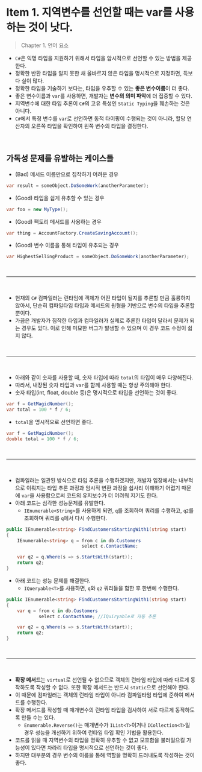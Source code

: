 # Item 1. 지역변수를 선언할 때는 var를 사용하는 것이 낫다.
> Chapter 1. 언어 요소

- `C#`은 익명 타입을 지원하기 위해서 타입을 암시적으로 선언할 수 있는 방법을 제공한다.
- 정확한 반환 타입을 알지 못한 채 올바르지 않은 타입을 명시적으로 지정하면, 득보다 실이 많다.
- 정확한 타입을 기술하기 보다는, 타입을 유추할 수 있는 **좋은 변수이름**이 더 좋다.
- 좋은 변수이름과 `var`를 사용하면, 개발자는 **변수의 의미 파악**에 더 집중할 수 있다.
- 지역변수에 대한 타입 추론이 `C#`의 고유 특성인 `Static Typing`을 훼손하는 것은 아니다.
- `C#`에서 특정 변수를 `var`로 선언하면 동적 타이핑이 수행되는 것이 아니라, 할당 연산자의 오른쪽 타입을 확인하여 왼쪽 변수의 타입을 결정한다.

</br>

## 가독성 문제를 유발하는 케이스들
- (Bad) 메서드 이름만으로 짐작하기 어려운 경우

```c#
var result = someObject.DoSomeWork(anotherParameter);
```

- (Good) 타입을 쉽게 유추할 수 있는 경우

```c#
var foo = new MyType();
```

- (Good) 팩토리 메서드를 사용하는 경우

```c#
var thing = AccountFactory.CreateSavingAccount();
```

- (Good) 변수 이름을 통해 타입이 유추되는 경우

```c#
var HighestSellingProduct = someObject.DoSomeWork(anotherParameter);
```

</br>

---

</br>

- 현재의 `C#` 컴파일러는 런타임에 객체가 어떤 타입이 될지를 추론할 만큼 훌륭하지 않아서, 단순히 컴파일타임 타입과 메서드의 원형을 기반으로 변수의 타입을 추론할 뿐이다.
- 가끔은 개발자가 짐작한 타입과 컴파일러가 실제로 추론한 타입이 달라서 문제가 되는 경우도 있다. 이로 인해 미묘한 버그가 발생할 수 있으며 이 경우 코드 수정이 쉽지 않다.

</br>

---

</br>

- 아래와 같이 숫자를 사용할 때, 숫자 타입에 따라 `total`의 타입이 매우 다양해진다.
- 따라서, 내장된 숫자 타입과 `var`를 함께 사용할 때는 항상 주의해야 한다.
- 숫자 타입(int, float, double 등)은 명시적으로 타입을 선언하는 것이 좋다.

```c#
var f = GetMagicNumber();
var total = 100 * f / 6;
```

- `total`을 명시적으로 선언하면 좋다.

```c#
var f = GetMagicNumber();
double total = 100 * f / 6;
```

</br>

---

</br>

- 컴파일러는 일관된 방식으로 타입 추론을 수행하겠지만, 개발자 입장에서는 내부적으로 이뤄지는 타입 추론 과정과 암시적 변환 과정을 쉽사리 이해하기 어렵기 때문에 `var`을 사용함으로써 코드의 유지보수가 더 어려워 지기도 한다.
- 아래 코드는 심각한 성능문제를 유발한다.
  - `IEnumerable<String>`를 사용하게 되면, `q`를 조회하며 쿼리를 수행하고, `q2`를 조회하며 쿼리를 `q`에서 다시 수행한다.


```c#
public IEnumerable<string> FindCustomersStartingWith1(string start)
{
    IEnumerable<string> q = from c in db.Customers
                            select c.ContactName;

    var q2 = q.Where(s => s.StartsWith(start));
    return q2;
}
```

- 아래 코드는 성능 문제를 해결한다.
  - `IQueryable<T>`를 사용하면, `q`와 `q2` 쿼리들을 합한 후 한번에 수행한다.

```c#
public IEnumerable<string> FindCustomersStartingWith1(string start)
{
    var q = from c in db.Customers
            select c.ContactName; //IQuiryable로 자동 추론

    var q2 = q.Where(s => s.StartsWith(start));
    return q2;
}
```

</br>

---

</br>

- **확장 메서드**는 `virtual`로 선언될 수 없으므로 객체의 런타임 타입에 따라 다르게 동작하도록 작성할 수 없다. 또한 확장 메서드는 반드시 `static`으로 선언해야 한다.
- 이 때문에 컴파일러는 객체의 런타임 타입이 아니라 컴파일타임 타입에 준하여 메서드를 수행한다.
- 확장 메서드를 작성할 때 매개변수의 런타임 타입을 검사하여 서로 다르게 동작하도록 만들 수는 있다.
  - `Enumerable.Reverse()`는 매개변수가 `IList<T>`이거나 `ICollection<T>`일 경우 성능을 개선하기 위하여 런타임 타입 확인 기법을 활용한다.
- 코드를 읽을 때 지역변수의 타입을 명확히 유추할 수 없고 모호함을 불러일으킬 가능성이 있다면 차라리 타입을 명시적으로 선언하는 것이 좋다.
- 하지만 대부분의 경우 변수의 이름을 통해 역할을 명확히 드러내도록 작성하는 것이 좋다.
